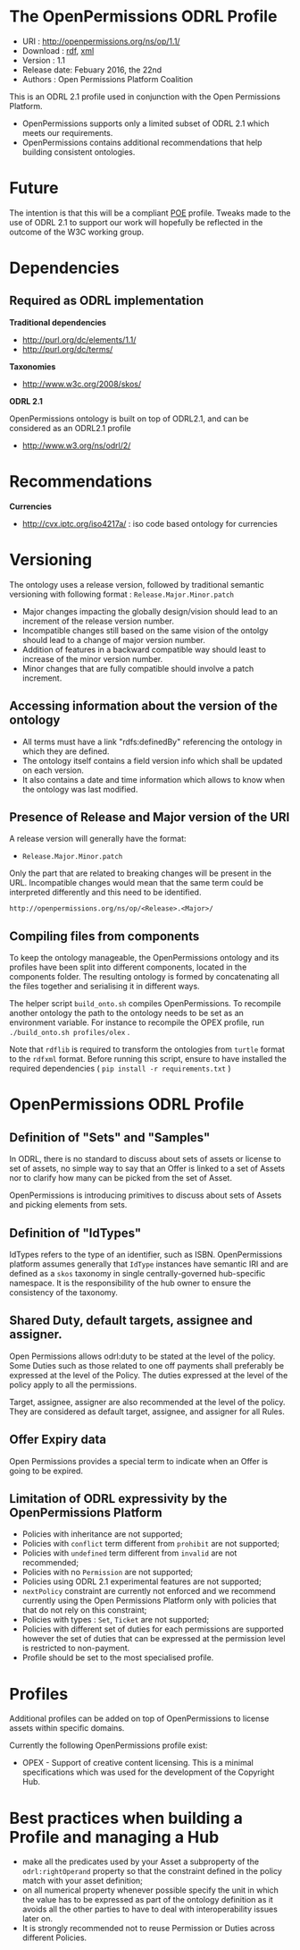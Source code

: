 The OpenPermissions ODRL Profile
================================

- URI : http://openpermissions.org/ns/op/1.1/
- Download : [rdf]( http://openpermissions.org/ontologies/ol-1.1.rdf), [xml]( http://openpermissions.org/ontologies/ol-1.1.xml)
- Version : 1.1
- Release date: Febuary 2016, the 22nd
- Authors : Open Permissions Platform Coalition

This is an ODRL 2.1 profile used in conjunction with the Open Permissions Platform.

- OpenPermissions supports only a limited subset of ODRL 2.1 which meets our requirements.
- OpenPermissions contains additional recommendations that help building consistent ontologies.

Future
======

The intention is that this will be a compliant [POE]() profile.
Tweaks made to the use of ODRL 2.1 to support our work will hopefully be reflected in the outcome of the W3C working group.

Dependencies
============

Required as ODRL implementation
-------------------------------
**Traditional dependencies**

- <http://purl.org/dc/elements/1.1/>
- <http://purl.org/dc/terms/>


**Taxonomies**

- <http://www.w3c.org/2008/skos/>


**ODRL 2.1**

OpenPermissions ontology is built on top of ODRL2.1, and can be considered as an ODRL2.1 profile

- <http://www.w3.org/ns/odrl/2/>

Recommendations
===============


**Currencies**

- <http://cvx.iptc.org/iso4217a/> : iso code based ontology for currencies


Versioning
==========

The ontology uses a release version, followed by  traditional semantic versioning with following format : `Release.Major.Minor.patch`

- Major changes impacting the globally design/vision should lead to an increment of the release version number. 
- Incompatible changes still based on the same vision of the ontolgy should lead to a change of major version number.
- Addition of features in a backward compatible way should least to increase of the minor version number.
- Minor changes that are fully compatible should involve a patch increment.

Accessing information about the version of the ontology
-------------------------------------------------------

- All terms must have a link "rdfs:definedBy" referencing the ontology in which they are defined.
- The ontology itself contains a field version info which shall be updated on each version.
- It also contains a date and time information which allows to know when the ontology was last modified.

Presence of Release and Major version of the URI 
------------------------------------------------

A release version will generally have the format:

- `Release.Major.Minor.patch`

Only the part that are related to breaking changes will be present in the URL.
Incompatible changes would mean that the same term could be interpreted differently and this need to be identified.

```
http://openpermissions.org/ns/op/<Release>.<Major>/ 
```

Compiling files from components
-------------------------------

To keep the ontology manageable, the OpenPermissions ontology and its profiles have been split into different components, located
in the components folder. The resulting ontology is formed by concatenating all the files together and serialising it in different
ways. 

The helper script `build_onto.sh` compiles OpenPermissions. To recompile another ontology the path to the ontology needs to be
set as an environment variable. For instance to recompile the OPEX profile, run `./build_onto.sh profiles/olex` .

Note that `rdflib` is required to transform the ontologies from `turtle` format to the `rdfxml` format.
Before running this script, ensure to have installed  the required dependencies ( `pip install -r requirements.txt`  )


OpenPermissions ODRL Profile
============================

Definition of "Sets" and "Samples"
----------------------------------

In ODRL, there is no standard to discuss about sets of assets or license to set of assets,
no simple way to say that an Offer is linked to a set of Assets nor to clarify how many can
be picked from the set of Asset.

OpenPermissions is introducing primitives to discuss about sets of Assets and picking elements
from sets.


Definition of "IdTypes"
-----------------------

IdTypes refers to the type of an identifier, such as ISBN.
OpenPermissions platform assumes generally that `IdType` instances have semantic IRI and 
are defined as a `skos` taxonomy in single centrally-governed hub-specific namespace.
It is the responsibility of the hub owner to ensure the consistency of the taxonomy.


Shared Duty, default targets, assignee and assigner.
----------------------------------------------------

Open Permissions allows odrl:duty to be stated at the level of the policy.
Some Duties such as those related to one off payments shall preferably be expressed at the level of the Policy.
The duties expressed at the level of the policy apply to all the permissions.

Target, assignee, assigner are also recommended at the level of the policy.
They are considered as default target, assignee, and assigner for all Rules.

Offer Expiry data
-----------------

Open Permissions provides a special term to indicate when an Offer is going to be expired.


Limitation of ODRL expressivity by the OpenPermissions Platform
---------------------------------------------------------------

  * Policies with inheritance are not supported;
  * Policies with `conflict` term different from `prohibit` are not supported;
  * Policies with `undefined` term different from `invalid` are not recommended;
  * Policies with no `Permission` are not supported;
  * Policies using ODRL 2.1 experimental features are not supported;
  * `nextPolicy` constraint are currently not enforced and we recommend currently using the Open Permissions Platform only with policies that 
    that do not rely on this constraint;
  * Policies with types : `Set`, `Ticket` are not supported;
  * Policies with different set of duties for each permissions are supported however the set of duties that can be expressed at the permission level 
    is restricted to non-payment.
  * Profile should be set to the most specialised profile.

Profiles                            
========
Additional profiles can be added on top of OpenPermissions to license assets within specific domains.

Currently the following OpenPermissions profile exist:

   * OPEX - Support of creative content licensing.  This is a minimal specifications which was used for the development of the Copyright Hub.


Best practices when building a Profile and managing a Hub
=========================================================

* make all the predicates used by your Asset a subproperty of the `odrl:rightOperand` property so that the constraint defined in the policy match with your asset definition;
* on all numerical property whenever possible specify the unit in which the value has to be expressed as part of the ontology definition as it avoids all the other parties to have to deal with interoperability issues later on.
* It is strongly recommended not to reuse Permission or Duties across different Policies.
 
